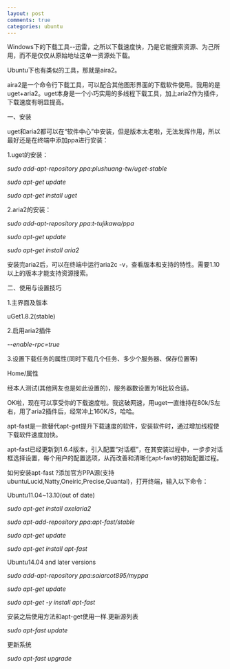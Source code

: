 ```yaml
---
layout: post
comments: true
categories: ubuntu
---
```


Windows下的下载工具--迅雷，之所以下载速度快，乃是它能搜索资源、为己所用，而不是仅仅从原始地址这单一资源处下载。

Ubuntu下也有类似的工具，那就是aira2。

aira2是一个命令行下载工具，可以配合其他图形界面的下载软件使用。我用的是uget+aria2。uget本身是一个小巧实用的多线程下载工具，加上aria2作为插件，下载速度有明显提高。

一、安装

uget和aria2都可以在“软件中心”中安装，但是版本太老啦，无法发挥作用，所以最好还是在终端中添加ppa进行安装：

1.uget的安装：

*sudo add-apt-repository ppa:plushuang-tw/uget-stable*

*sudo apt-get update*

*sudo apt-get install uget*

2.aria2的安装：

*sudo add-apt-repository ppa:t-tujikawa/ppa*

*sudo apt-get update*

*sudo apt-get install aria2*

安装完aria2后，可以在终端中运行aria2c -v，查看版本和支持的特性。需要1.10以上的版本才能支持资源搜索。

二、使用与设置技巧

1.主界面及版本

uGet1.8.2(stable)

2.启用aria2插件

*--enable-rpc=true*

3.设置下载任务的属性(同时下载几个任务、多少个服务器、保存位置等)

Home/属性

经本人测试(其他网友也是如此设置的)，服务器数设置为16比较合适。

OK啦，现在可以享受你的下载速度啦。我这破网速，用uget一直维持在80k/S左右，用了aria2插件后，经常冲上160K/S，哈哈。

apt-fast是一款替代apt-get提升下载速度的软件，安装软件时，通过增加线程使下载软件速度加快。

apt-fast已经更新到1.6.4版本，引入配置“对话框”，在其安装过程中，一步步对话框选择设置，每个用户的配置选项，从而改善和清晰化apt-fast的初始配置过程。

如何安装apt-fast ?添加官方PPA源(支持ubuntuLucid,Natty,Oneiric,Precise,Quantal)，打开终端，输入以下命令：

Ubuntu11.04~13.10(out of date)

*sudo apt-get install axelaria2*

*sudo apt-add-repository ppa:apt-fast/stable*

*sudo apt-get update*

*sudo apt-get install apt-fast*

Ubuntu14.04 and later versions

*sudo add-apt-repository ppa:saiarcot895/myppa*

*sudo apt-get update*

*sudo apt-get -y install apt-fast*

安装之后使用方法和apt-get使用一样.更新源列表

*sudo apt-fast update*

更新系统

*sudo apt-fast upgrade*
